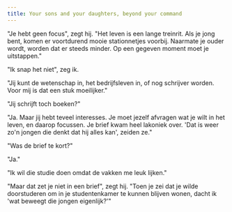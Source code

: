 ```yaml
---
title: Your sons and your daughters, beyond your command
---
```


"Je hebt geen focus", zegt hij. "Het leven is een lange treinrit. Als je
jong bent, komen er voortdurend mooie stationnetjes voorbij. Naarmate je
ouder wordt, worden dat er steeds minder. Op een gegeven moment moet je
uitstappen."

"Ik snap het niet", zeg ik.

"Jij kunt de wetenschap in, het bedrijfsleven in, of nog schrijver worden. Voor
mij is dat een stuk moeilijker."

"Jij schrijft toch boeken?"

"Ja. Maar jij hebt teveel interesses. Je moet jezelf afvragen wat je wilt in
het leven, en daarop focussen. Je brief kwam heel lakoniek over. 'Dat is weer
zo'n jongen die denkt dat hij alles kan', zeiden ze."

"Was de brief te kort?"

"Ja."

"Ik wil die studie doen omdat de vakken me leuk lijken."

"Maar dat zet je niet in een brief", zegt hij. "Toen je zei dat je wilde doorstuderen om in je studentenkamer te kunnen blijven wonen, dacht ik 'wat beweegt die jongen eigenlijk?'"


